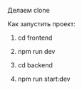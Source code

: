 Делаем clone

Как запустить проект:
1. cd frontend
2. npm run dev

3. cd backend
4. npm run start:dev
